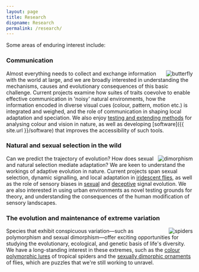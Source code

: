 ```yaml
---
layout: page
title: Research
dispname: Research
permalink: /research/
---
```


Some areas of enduring interest include: 

### Communication

<img src="{{ site.baseurl }}/assets/blog/res1.png" title="butterfly" class="profile" style="float:right;">

Almost everything needs to collect and exchange information with the world at large, and we are broadly interested in understanding the mechanisms, causes and evolutionary consequences of this basic challenge. Current projects examine how suites of traits coevolve to enable effective communication in 'noisy' natural environments, how the information encoded in diverse visual cues (colour, pattern, motion etc.) is integrated and weighed, and the role of communication in shaping local adaptation and speciation. We also enjoy [testing and extending methods](http://dx.doi.org/10.1093/beheco/ary017) for analysing colour and vision in nature, as well as developing [software]({{ site.url }}/software) that improves the accessibility of such tools. 

### Natural and sexual selection in the wild

<img src="{{ site.baseurl }}/assets/blog/res5.png" title="dimorphism" class="profile" style="float:right;">

Can we predict the trajectory of evolution? How does sexual and natural selection mediate adaptation? We are keen to understand the workings of adaptive evolution in nature. Current projects span sexual selection, dynamic signalling, and local adaptation in [iridescent flies](https://www.google.com/search?tbm=isch&as_q=fly+iridescent), as well as the role of sensory biases in [sexual](https://www.google.com/search?tbm=isch&as_q=structural+colour+butterfly) and [deceptive](https://www.google.com/search?tbm=isch&as_q=jewelled+spider) signal evolution. We are also interested in using urban environments as novel testing grounds for theory, and understanding the consequences of the human modification of sensory landscapes.

### The evolution and maintenance of extreme variation

<img src="{{ site.baseurl }}/assets/blog/res2.png" title="spiders" class="profile" style="float:right;">

Species that exhibit conspicuous variation—such as polymorphism and sexual dimorphism—offer exciting opportunities for studying the evolutionary, ecological, and genetic basis of life's diversity. We have a long-standing interest in these extremes, such as the [colour polymorphic lures](https://www.google.com/search?tbm=isch&as_q=jewelled+spider) of tropical spiders and the [sexually dimorphic ornaments](https://www.google.com/search?tbm=isch&as_q=fly+iridescent) of flies, which are puzzles that we're still working to unravel.